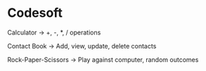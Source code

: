 # Codesoft
Calculator → +, -, *, / operations

Contact Book → Add, view, update, delete contacts

Rock-Paper-Scissors → Play against computer, random outcomes
